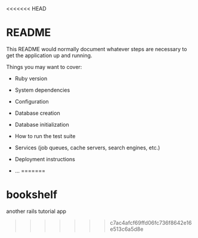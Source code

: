 <<<<<<< HEAD
# README

This README would normally document whatever steps are necessary to get the
application up and running.

Things you may want to cover:

* Ruby version

* System dependencies

* Configuration

* Database creation

* Database initialization

* How to run the test suite

* Services (job queues, cache servers, search engines, etc.)

* Deployment instructions

* ...
=======
# bookshelf
another rails tutorial app
>>>>>>> c7ac4afcf69ffd06fc736f8642e16e513c6a5d8e
